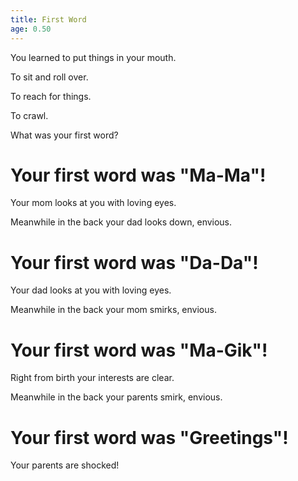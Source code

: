 ```yaml
---
title: First Word
age: 0.50
---
```


You learned to put things in your mouth. <Mod stat="PER"></Mod>

To sit and roll over. <Mod stat="STR"></Mod>

To reach for things. <Mod stat="DEX"></Mod>

To crawl. <Mod stat="QUI"></Mod>

<Prompt> What was your first word?</Prompt>

<Choice title="Ma-Ma">

# Your first word was "Ma-Ma"!
Your mom looks at you with loving eyes. <Mod relationship="mom" value="5"></Mod>
    
Meanwhile in the back your dad looks down, envious. <Mod relationship="dad" value="-5"></Mod>
    
</Choice>
<Choice title="Da-Da">

# Your first word was "Da-Da"!
Your dad looks at you with loving eyes.  <Mod relationship="mom" value="5"></Mod>

Meanwhile in the back your mom smirks, envious. <Mod relationship="dad" value="-5"></Mod>

</Choice>
<Choice title="Ma-Gik">

# Your first word was "Ma-Gik"!
Right from birth your interests are clear.    <Mod skill="Arcana"  value="5"></Mod>

Meanwhile in the back your parents smirk, envious. <Mod relationship="dad" value="-5"></Mod> <Mod relationship="mom" value="-5"></Mod>

</Choice>
<Choice title="Greetings" stat="COM" value="1">

# Your first word was "Greetings"!
Your parents are shocked! <Mod relationship="mom" value="5"></Mod> <Mod relationship="dad" value="5"></Mod>
    
</Choice>
